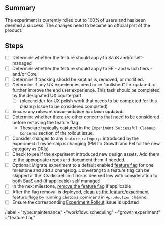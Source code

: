 <!-- Title suggestion: [Experiment Name] Successful Cleanup -->

## Summary

The experiment is currently rolled out to 100% of users and has been deemed a success.
The changes need to become an official part of the product.

## Steps

- [ ] Determine whether the feature should apply to SaaS and/or self-managed
- [ ] Determine whether the feature should apply to EE - and which tiers - and/or Core
- [ ] Determine if tracking should be kept as is, removed, or modified.
- [ ] Determine if any UX experiences need to be "polished" i.e. updated to further improve the end user experience. This task should be completed by the designated UX counterpart. 
   - [ ] (placeholder for UX polish work that needs to be completed for this cleanup issue to be considered completed) 
- [ ] Ensure any relevant documentation has been updated.
- [ ] Determine whether there are other concerns that need to be considered before removing the feature flag.
   - These are typically captured in the `Experiment Successful Cleanup Concerns` section of the rollout issue.
- [ ] Consider changes to any `feature_category:` introduced by the experiment if ownership is changing (PM for Growth and PM for the new category as DRIs)
- [ ] Check to see if the experiment introduced new design assets. Add them to the appropriate repos and document them if needed.
- [ ] Optional: Migrate experiment to a default enabled [feature flag](https://docs.gitlab.com/ee/development/feature_flags) for one milestone and add a changelog. Converting to a feature flag can be skipped at the ICs discretion if risk is deemed low with consideration to both SaaS and (if applicable) self managed
- [ ] In the next milestone, [remove the feature flag](https://docs.gitlab.com/ee/development/feature_flags/controls.html#cleaning-up) if applicable
- [ ] After the flag removal is deployed, [clean up the feature/experiment feature flags](https://docs.gitlab.com/ee/development/feature_flags/controls.html#cleaning-up) by running chatops command in `#production` channel
- [ ] Ensure the corresponding [Experiment Rollout](https://gitlab.com/groups/gitlab-org/-/boards/1352542?label_name[]=devops%3A%3Agrowth&label_name[]=growth%20experiment&label_name[]=experiment-rollout) issue is updated

/label ~"type::maintenance" ~"workflow::scheduling" ~"growth experiment" ~"feature flag"
